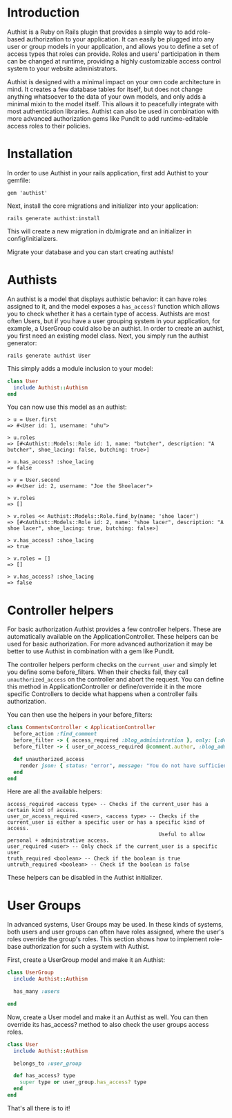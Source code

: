 Introduction
============
Authist is a Ruby on Rails plugin that provides a simple way to add role-based authorization to your application.
It can easily be plugged into any user or group models in your application, and allows you to define a set of access types that roles can provide.
Roles and users' participation in them can be changed at runtime, providing a highly customizable access control system to your
website administrators.

Authist is designed with a minimal impact on your own code architecture in mind. It creates a few database tables for itself, but does not change anything
whatsoever to the data of your own models, and only adds a minimal mixin to the model itself.
This allows it to peacefully integrate with most authentication libraries. Authist can also be used in combination with more
advanced authorization gems like Pundit to add runtime-editable access roles to their policies.

Installation
============
In order to use Authist in your rails application, first add Authist to your gemfile:

    gem 'authist'

Next, install the core migrations and initializer into your application:

    rails generate authist:install

This will create a new migration in db/migrate and an initializer in config/initializers.

Migrate your database and you can start creating authists!

Authists
========
An authist is a model that displays authistic behavior: it can have roles assigned to it, and the
model exposes a `has_access?` function which allows you to check whether it has a certain type of access. Authists are most often Users, but if you
have a user grouping system in your application, for example, a UserGroup could also be an authist.
In order to create an authist, you first need an existing model class. Next, you simply run the authist generator:

    rails generate authist User

This simply adds a module inclusion to your model:

```ruby
class User
  include Authist::Authism
end
```

You can now use this model as an authist:

    > u = User.first
    => #<User id: 1, username: "uhu">

    > u.roles
    => [#<Authist::Models::Role id: 1, name: "butcher", description: "A butcher", shoe_lacing: false, butching: true>]

    > u.has_access? :shoe_lacing
    => false

    > v = User.second
    => #<User id: 2, username: "Joe the Shoelacer">

    > v.roles
    => []

    > v.roles << Authist::Models::Role.find_by(name: 'shoe lacer')
    => [#<Authist::Models::Role id: 2, name: "shoe lacer", description: "A shoe lacer", shoe_lacing: true, butching: false>]

    > v.has_access? :shoe_lacing
    => true

    > v.roles = []
    => []

    > v.has_access? :shoe_lacing
    => false

Controller helpers
==================
For basic authorization Authist provides a few controller helpers. These are automatically available on the ApplicationController.
These helpers can be used for basic authorization. For more advanced authorization it may be better to use Authist in combination
with a gem like Pundit.

The controller helpers perform checks on the `current_user` and simply let you define some before_filters.
When their checks fail, they call `unauthorized_access` on the controller and abort the request. You can define this method in ApplicationController
or define/override it in the more specific Controllers to decide what happens when a controller fails authorization.

You can then use the helpers in your before_filters:

```ruby
class CommentsController < ApplicationController
  before_action :find_comment
  before_filter -> { access_required :blog_administration }, only: [:destroy]
  before_filter -> { user_or_access_required @comment.author, :blog_administration }, only: [:edit,:update]

  def unauthorized_access
    render json: { status: "error", message: "You do not have sufficient access for this operation." }
  end
end
```

Here are all the available helpers:

    access_required <access type> -- Checks if the current_user has a certain kind of access.
    user_or_access_required <user>, <access type> -- Checks if the current_user is either a specific user or has a specific kind of access.
                                                     Useful to allow personal + administrative access.
    user_required <user> -- Only check if the current_user is a specific user
    truth_required <boolean> -- Check if the boolean is true
    untruth_required <boolean> -- Check if the boolean is false

These helpers can be disabled in the Authist initializer.

User Groups
===========
In advanced systems, User Groups may be used. In these kinds of systems, both users and user groups can often have roles assigned,
where the user's roles override the group's roles. This section shows how to implement role-base authorization for such a system with Authist.

First, create a UserGroup model and make it an Authist:

```ruby
class UserGroup
  include Authist::Authism

  has_many :users

end
```

Now, create a User model and make it an Authist as well. You can then override its has_access? method to also check the user groups access roles.

```ruby
class User
  include Authist::Authism

  belongs_to :user_group

  def has_access? type
    super type or user_group.has_access? type
  end
end
```

That's all there is to it!

<!---
  Comment to self: This is an inclusive approach, these systems often have the ability to specifically deny access. Authist does not, at this time.
  This would be pretty easy to add though: just allow nils in the database and let has_access also potentially return nil, where nil signifies
  that no rule was found, which would also coerce to false in standard if checks. The Users and Roles could then check for nil specifically,
  and override true in a group with false in a User, but not override true in a group with nil in a User.
-->